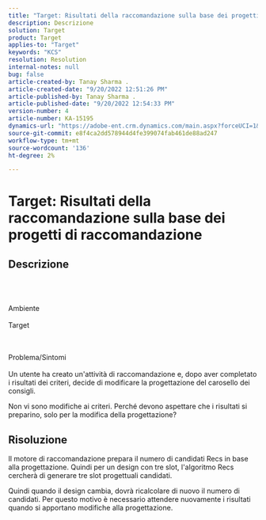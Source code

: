 ```yaml
---
title: "Target: Risultati della raccomandazione sulla base dei progetti di raccomandazione"
description: Descrizione
solution: Target
product: Target
applies-to: "Target"
keywords: "KCS"
resolution: Resolution
internal-notes: null
bug: false
article-created-by: Tanay Sharma .
article-created-date: "9/20/2022 12:51:26 PM"
article-published-by: Tanay Sharma .
article-published-date: "9/20/2022 12:54:33 PM"
version-number: 4
article-number: KA-15195
dynamics-url: "https://adobe-ent.crm.dynamics.com/main.aspx?forceUCI=1&pagetype=entityrecord&etn=knowledgearticle&id=34eb26ea-e238-ed11-9db1-002248086735"
source-git-commit: e8f4ca2dd578944d4fe399074fab461de88ad247
workflow-type: tm+mt
source-wordcount: '136'
ht-degree: 2%

---
```


# Target: Risultati della raccomandazione sulla base dei progetti di raccomandazione

## Descrizione

<br><br><br>Ambiente<br><br>
Target


<br><br>Problema/Sintomi<br><br>
Un utente ha creato un&#39;attività di raccomandazione e, dopo aver completato i risultati dei criteri, decide di modificare la progettazione del carosello dei consigli.



Non vi sono modifiche ai criteri. Perché devono aspettare che i risultati si preparino, solo per la modifica della progettazione?


## Risoluzione


Il motore di raccomandazione prepara il numero di candidati Recs in base alla progettazione. Quindi per un design con tre slot, l&#39;algoritmo Recs cercherà di generare tre slot progettuali candidati.

Quindi quando il design cambia, dovrà ricalcolare di nuovo il numero di candidati. Per questo motivo è necessario attendere nuovamente i risultati quando si apportano modifiche alla progettazione.
